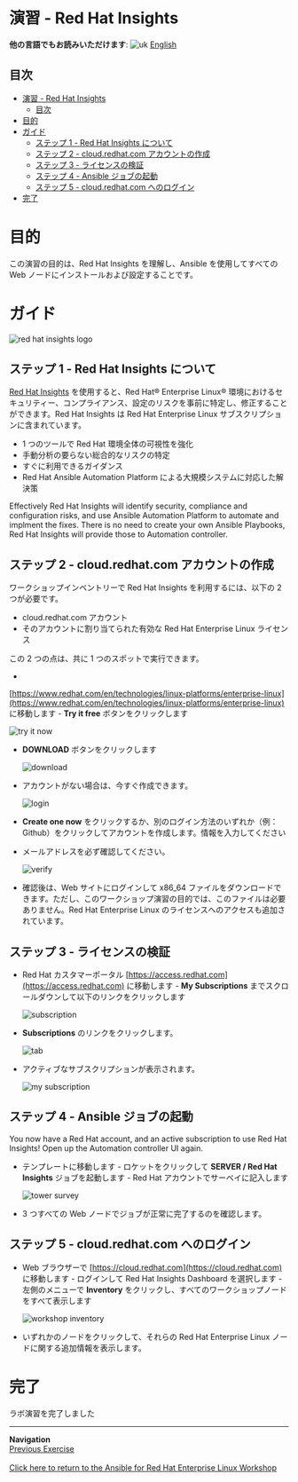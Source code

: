 # 演習 - Red Hat Insights

**他の言語でもお読みいただけます**: ![uk](../../../images/uk.png) [English](README.md)

## 目次

* [演習 - Red Hat Insights](#exercise---red-hat-insights)
   * [目次](#table-contents)
* [目的](#objective)
* [ガイド](#guide)
   * [ステップ 1 - Red Hat Insights について](#step-1---understand-red-hat-insights)
   * [ステップ 2 - cloud.redhat.com
     アカウントの作成](#step-2---create-a-cloudredhatcom-account)
   * [ステップ 3 - ライセンスの検証](#step-3---examine-your-license)
   * [ステップ 4 - Ansible ジョブの起動](#step-4---launch-the-ansible-job)
   * [ステップ 5 - cloud.redhat.com へのログイン](#step-5---login-to-cloudredhatcom)
* [完了](#complete)

# 目的

この演習の目的は、Red Hat Insights を理解し、Ansible を使用してすべての Web ノードにインストールおよび設定することです。

# ガイド

![red hat insights logo](images/insights_logo.png)



## ステップ 1 - Red Hat Insights について

[Red Hat
Insights](https://www.redhat.com/en/technologies/management/insights)
を使用すると、Red Hat® Enterprise Linux®
環境におけるセキュリティー、コンプライアンス、設定のリスクを事前に特定し、修正することができます。Red Hat Insights は Red Hat
Enterprise Linux サブスクリプションに含まれています。

  - 1 つのツールで Red Hat 環境全体の可視性を強化
  - 手動分析の要らない総合的なリスクの特定
  - すぐに利用できるガイダンス
  - Red Hat Ansible Automation Platform による大規模システムに対応した解決策

Effectively Red Hat Insights will identify security, compliance and
configuration risks, and use Ansible Automation Platform to automate and
implment the fixes.  There is no need to create your own Ansible Playbooks,
Red Hat Insights will provide those to Automation controller.

## ステップ 2 - cloud.redhat.com アカウントの作成

ワークショップインベントリーで Red Hat Insights を利用するには、以下の 2 つが必要です。
  - cloud.redhat.com アカウント
  - そのアカウントに割り当てられた有効な Red Hat Enterprise Linux ライセンス

この 2 つの点は、共に 1 つのスポットで実行できます。

-
[https://www.redhat.com/en/technologies/linux-platforms/enterprise-linux](https://www.redhat.com/en/technologies/linux-platforms/enterprise-linux)
に移動します - **Try it free** ボタンをクリックします

  ![try it now](images/tryit.png)

- **DOWNLOAD** ボタンをクリックします

  ![download](images/download.png)

- アカウントがない場合は、今すぐ作成できます。

  ![login](images/create_account.png)

- **Create one now**
をクリックするか、別のログイン方法のいずれか（例：Github）をクリックしてアカウントを作成します。情報を入力してください

- メールアドレスを必ず確認してください。

  ![verify](images/verify.png)

- 確認後は、Web サイトにログインして x86_64
ファイルをダウンロードできます。ただし、このワークショップ演習の目的では、このファイルは必要ありません。Red Hat Enterprise Linux
のライセンスへのアクセスも追加されています。

## ステップ 3 - ライセンスの検証

- Red Hat カスタマーポータル [https://access.redhat.com](https://access.redhat.com)
に移動します  - **My Subscriptions** までスクロールダウンして以下のリンクをクリックします

  ![subscription](images/subs.png)

- **Subscriptions** のリンクをクリックします。

  ![tab](images/subs_tab.png)

- アクティブなサブスクリプションが表示されます。

  ![my subscription](images/my_sub.png)

## ステップ 4 - Ansible ジョブの起動

You now have a Red Hat account, and an active subscription to use Red Hat
Insights! Open up the Automation controller UI again.

- テンプレートに移動します - ロケットをクリックして **SERVER / Red Hat Insights** ジョブを起動します - Red
Hat アカウントでサーベイに記入します

  ![tower survey](images/tower_survey.png)

- 3 つすべての Web ノードでジョブが正常に完了するのを確認します。

## ステップ 5 - cloud.redhat.com へのログイン

- Web ブラウザーで [https://cloud.redhat.com](https://cloud.redhat.com) に移動します  -
ログインして Red Hat Insights Dashboard を選択します - 左側のメニューで **Inventory**
をクリックし、すべてのワークショップノードをすべて表示します

  ![workshop inventory](images/nodes.png)

- いずれかのノードをクリックして、それらの Red Hat Enterprise Linux ノードに関する追加情報を表示します。


# 完了

ラボ演習を完了しました

----
**Navigation**
<br>
[Previous Exercise](../6-system-roles)
<br><br>
[Click here to return to the Ansible for Red Hat Enterprise Linux Workshop](../README.md)
